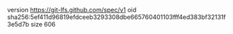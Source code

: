 version https://git-lfs.github.com/spec/v1
oid sha256:5ef411d96819efdceeb3293308dbe665760401103fff4ed383bf32131f3e5d7b
size 606
